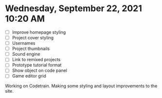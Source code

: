 # Wednesday, September 22, 2021 10:20 AM
- [ ] Improve homepage styling
- [ ] Project cover styling
- [ ] Usernames
- [ ] Project thumbnails
- [ ] Sound engine
- [ ] Link to remixed projects
- [ ] Prototype tutorial format
- [ ] Show object on code panel
- [ ] Game editor grid

Working on Codetrain. Making some styling and layout improvements to the site.
